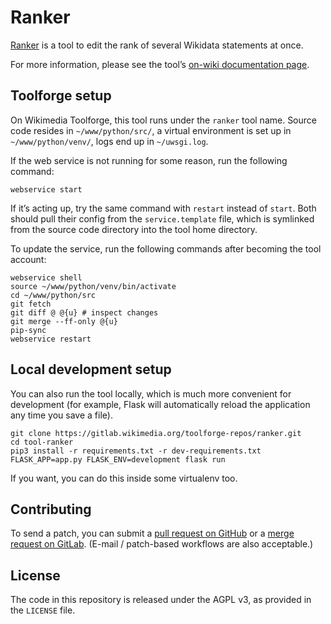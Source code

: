 # Ranker

[Ranker](https://ranker.toolforge.org/) is a tool to edit the rank of several Wikidata statements at once.

For more information,
please see the tool’s [on-wiki documentation page](https://www.wikidata.org/wiki/User:Lucas_Werkmeister/Ranker).

## Toolforge setup

On Wikimedia Toolforge, this tool runs under the `ranker` tool name.
Source code resides in `~/www/python/src/`,
a virtual environment is set up in `~/www/python/venv/`,
logs end up in `~/uwsgi.log`.

If the web service is not running for some reason, run the following command:
```
webservice start
```
If it’s acting up, try the same command with `restart` instead of `start`.
Both should pull their config from the `service.template` file,
which is symlinked from the source code directory into the tool home directory.

To update the service, run the following commands after becoming the tool account:
```
webservice shell
source ~/www/python/venv/bin/activate
cd ~/www/python/src
git fetch
git diff @ @{u} # inspect changes
git merge --ff-only @{u}
pip-sync
webservice restart
```

## Local development setup

You can also run the tool locally, which is much more convenient for development
(for example, Flask will automatically reload the application any time you save a file).

```
git clone https://gitlab.wikimedia.org/toolforge-repos/ranker.git
cd tool-ranker
pip3 install -r requirements.txt -r dev-requirements.txt
FLASK_APP=app.py FLASK_ENV=development flask run
```

If you want, you can do this inside some virtualenv too.

## Contributing

To send a patch, you can submit a
[pull request on GitHub](https://github.com/lucaswerkmeister/tool-ranker) or a
[merge request on GitLab](https://gitlab.wikimedia.org/toolforge-repos/ranker).
(E-mail / patch-based workflows are also acceptable.)

## License

The code in this repository is released under the AGPL v3, as provided in the `LICENSE` file.
